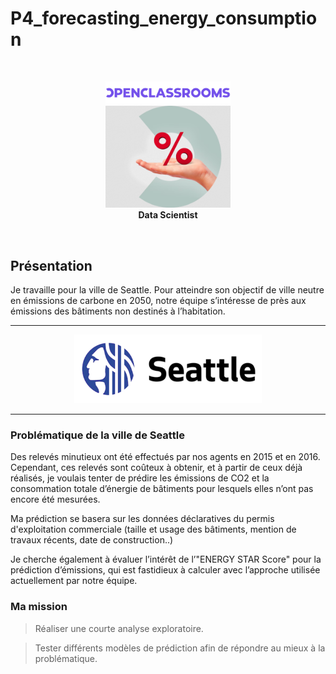# P4_forecasting_energy_consumption
<br>
<p align="center"> 
    <img src="pictures/logo_openclassrooms.png" width="200" alt="data scientist logo"  />
    <br>
    <img src="pictures/logo_data_scientist.png" width="200" alt="data scientist logo"  />
    <br>
    <strong> Data Scientist </strong>
</p>
<br>

## Présentation

Je travaille pour la ville de Seattle. Pour atteindre son objectif de ville neutre en émissions de carbone en 2050, notre équipe s’intéresse de près aux émissions des bâtiments non destinés à l’habitation.
***

<center>
<img src="pictures/seattle_city_logo.png" width="300" alt="Seattle City logo"  />
</center>

***
### Problématique de la ville de Seattle

Des relevés minutieux ont été effectués par nos agents en 2015 et en 2016. Cependant, ces relevés sont coûteux à obtenir, et à partir de ceux déjà réalisés, je voulais tenter de prédire les émissions de CO2 et la consommation totale d’énergie de bâtiments pour lesquels elles n’ont pas encore été mesurées.

Ma prédiction se basera sur les données déclaratives du permis d'exploitation commerciale (taille et usage des bâtiments, mention de travaux récents, date de construction..)

Je cherche également à évaluer l’intérêt de l’"ENERGY STAR Score" pour la prédiction d’émissions, qui est fastidieux à calculer avec l’approche utilisée actuellement par notre équipe.

### Ma mission

> Réaliser une courte analyse exploratoire.
    
> Tester différents modèles de prédiction afin de répondre au mieux à la problématique.